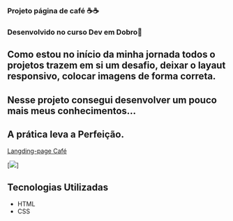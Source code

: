 
### Projeto página de café ☕☕

### Desenvolvido  no curso Dev em Dobro🚀


## Como estou no início da minha jornada todos o projetos trazem em si um desafio, deixar o layaut responsivo, colocar imagens de forma correta. 
## Nesse projeto consegui desenvolver um pouco mais meus conhecimentos...
## A prática leva a Perfeição.

  <a href=" https://agostinhomarcia.github.io/pagina-caf-/" target="_blank">
                <!--Link to project-->
                <div class="work-content">Langding-page Café</div>
            </a>

[<img src="./tela-pagina-de-café.gif">]



## Tecnologias Utilizadas 

- HTML
- CSS

